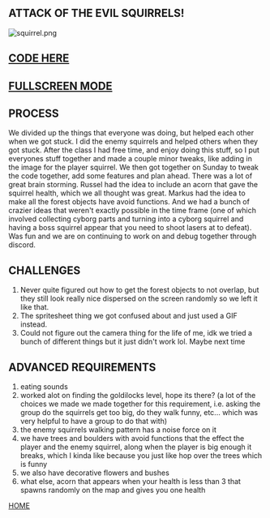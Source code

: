 ## ATTACK OF THE EVIL SQUIRRELS!

![squirrel.png]({{site.baseurl}}/squirrel.png)

## [CODE HERE](https://editor.p5js.org/chrismdv00/sketches/WYFyGV4tx)

## [FULLSCREEN MODE](https://editor.p5js.org/chrismdv00/full/WYFyGV4tx)

## PROCESS

We divided up the things that everyone was doing, but helped each other when we got stuck. I did the enemy squirrels and helped others when they got stuck. After the class I had free time, and enjoy doing this stuff, so I put everyones stuff together and made a couple minor tweaks, like adding in the image for the player squirrel. We then got together on Sunday to tweak the code together, add some features and plan ahead. There was a lot of great brain storming. Russel had the idea to include an acorn that gave the squirrel health, which we all thought was great. Markus had the idea to make all the forest objects have avoid functions. And we had a bunch of crazier ideas that weren't exactly possible in the time frame (one of which involved collecting cyborg parts and turning into a cyborg squirrel and having a boss squirrel appear that you need to shoot lasers at to defeat). Was fun and we are on continuing to work on and debug together through discord. 

## CHALLENGES

1. Never quite figured out how to get the forest objects to not overlap, but they still look really nice dispersed on the screen randomly so we left it like that. 
1. The spritesheet thing we got confused about and just used a GIF instead. 
1. Could not figure out the camera thing for the life of me, idk we tried a bunch of different things but it just didn't work lol. Maybe next time

## ADVANCED REQUIREMENTS

1. eating sounds
1. worked alot on finding the goldilocks level, hope its there? (a lot of the choices we made we made together for this requirement, i.e. asking the group do the squirrels get too big, do they walk funny, etc... which was very helpful to have a group to do that with)
1. the enemy squirrels walking pattern has a noise force on it
1. we have trees and boulders with avoid functions that the effect the player and the enemy squirrel, along when the player is big enough it breaks, which I kinda like because you just like hop over the trees which is funny
1. we also have decorative flowers and bushes
1. what else, acorn that appears when your health is less than 3 that spawns randomly on the map and gives you one health 


[HOME](README.md)
